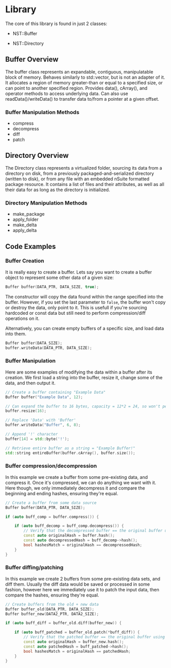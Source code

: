 # Library
The core of this library is found in just 2 classes:
  - NST::Buffer

  - NST::Directory


## Buffer Overview
The buffer class represents an expandable, contiguous, manipulatable block of memory.
Behaves similarly to std::vector, but is not an adapter of it.
It allocates a region of memory greater-than or equal to a specified size, or can point to another specified region.
Provides data(), cArray(), and operator[]() methods to access underlying data. Can also use readData()/writeData() to transfer data to/from a pointer at a given offset.


### Buffer Manipulation Methods
- compress
- decompress
- diff
- patch


## Directory Overview
The Directory class represents a virtualized folder, sourcing its data from a directory on disk, from a previously packaged-and-serialized directory (written to disk), or from any file with an embedded nSuite formatted package resource.
It contains a list of files and their attributes, as well as all their data for as long as the directory is initialized.


### Directory Manipulation Methods
- make_package
- apply_folder
- make_delta
- apply_delta


## Code Examples

### Buffer Creation
It is really easy to create a buffer.
Lets say you want to create a buffer object to represent some other data of a given size:

```c++
Buffer buffer(DATA_PTR, DATA_SIZE, true);
```

The constructor will copy the data found within the range specified into the buffer.
However, if  you set the last parameter to `false`, the buffer won't copy or destroy the data, only point to it.
This is usefull if you're sourcing hardcoded or const data but still need to perform compression/diff operations on it.

Alternatively, you can create empty buffers of a specific size, and load data into them.

```c++
Buffer buffer(DATA_SIZE);
buffer.writeData(DATA_PTR, DATA_SIZE);
```


### Buffer Manipulation
Here are some examples of modifying the data within a buffer after its creation.
We first load a string into the buffer, resize it, change some of the data, and then output it.

```c++
// Create a buffer containing "Example Data"
Buffer buffer("Example Data", 12);

// Can expand the buffer to 16 bytes, capacity = 12*2 = 24, so won't perform new alloc + copy
buffer.resize(16);

// Replace 'Data' with 'Buffer'
buffer.writeData("Buffer", 6, 8);

// Append '!' character
buffer[14] = std::byte('!');

// Retrieve entire buffer as a string = "Example Buffer!"
std::string entireBuffer(buffer.cArray(), buffer.size());
```

### Buffer compression/decompression
In this example we create a buffer from some pre-existing data, and compress it.
Once it's compressed, we can do anything we want with it.
Here though, we only immediately decompress it and compare the beginning and ending hashes, ensuring they're equal.

```c++
// Create a buffer from some data source
Buffer buffer(DATA_PTR, DATA_SIZE);

if (auto buff_comp = buffer.compress()) {

	if (auto buff_decomp = buff_comp.decompress()) {
		// Verify that the decompressed buffer == the original buffer using hashes
		const auto originalHash = buffer.hash();
		const auto decompressedHash = buff_decomp->hash();
		bool hashesMatch = originalHash == decompressedHash;
	}
}
```


### Buffer diffing/patching
In this example we create 2 buffers from some pre-existing data sets, and diff them.
Usually the diff data would be saved or processed in some fashion, however here we immediately use it to patch the input data, then compare the hashes, ensuring they're equal.

```c++
// Create buffers from the old + new data
Buffer buffer_old(DATA_PTR, DATA_SIZE);
Buffer buffer_new(DATA2_PTR, DATA2_SIZE);

if (auto buff_diff = buffer_old.diff(buffer_new)) {

	if (auto buff_patched = buffer_old.patch(*buff_diff)) {
		// Verify that the patched buffer == the original buffer using hashes
		const auto originalHash = buffer_new.hash();
		const auto patchedHash = buff_patched->hash();
		bool hashesMatch = originalHash == patchedHash;
	}
}
```